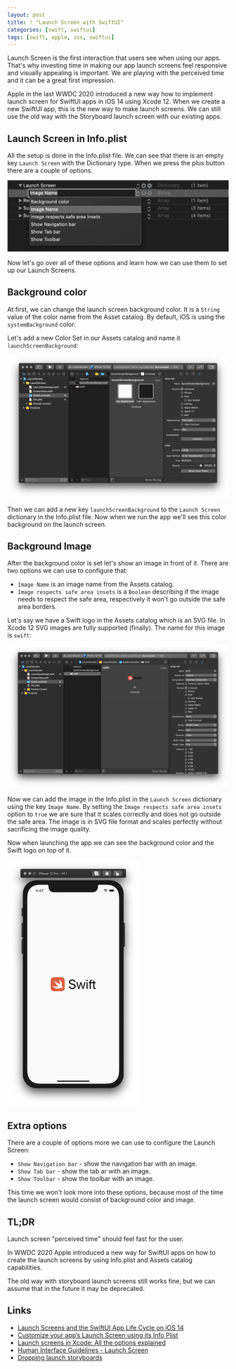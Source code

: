 ```yaml
---
layout: post
title: ! "Launch Screen with SwiftUI"
categories: [swift, swiftui]
tags: [swift, apple, ios, swiftui]
---
```


Launch  Screen is the first interaction that users see when using our apps. That's why investing time in making our app launch screens feel responsive and visually appealing is important. We are playing with the perceived time and it can be a great first impression.

Apple in the last WWDC 2020 introduced a new way how to implement launch screen for SwiftUI apps in iOS 14 using Xcode 12. When we create a new SwiftUI app, this is the new way to make launch screens. We can still use the old way with the Storyboard launch screen with our existing apps.

<!--more-->

## Launch Screen in Info.plist

All the setup is done in the Info.plist file. We can see that there is an empty key `Launch Screen` with the Dictionary type. When we press the plus button there are a couple of options.

![Info.plist Launch Screen Dictionary options](/assets/img/swiftui-launch-screen/launch-screen-info.plist.png)

Now let's go over all of these options and learn how we can use them to set up our Launch Screens.

## Background color

At first, we can change the launch screen background color. It is a `String` value of the color name from the Asset catalog. By default, iOS is using the `systemBackground` color.

Let's add a new Color Set in our Assets catalog and name it `launchScreenBackground`:

![Color in Assets Catalog](/assets/img/swiftui-launch-screen/color-assets-catalog.png)

Then we can add a new key `launchScreenBackground` to the `Launch Screen` dictionary in the Info.plist file. Now when we run the app we'll see this color background on the launch screen.

## Background Image

After the background color is set let's show an image in front of it. There are two options we can use to configure that:

* `Image Name` is an image name from the Assets catalog.
* `Image respects safe area insets` is a `Boolean` describing if the image needs to respect the safe area, respectively it won't go outside the safe area borders.

Let's say we have a Swift logo in the Assets catalog which is an SVG file. In Xcode 12 SVG images are fully supported (finally). The name for this image is `swift`:

![Swift logo in Assets Catalog](/assets/img/swiftui-launch-screen/swift-logo-assets.png)

Now we can add the image in the Info.plist in the `Launch Screen` dictionary using the key `Image Name`. By setting the `Image respects safe area insets` option to `true` we are sure that it scales correctly and does not go outside the safe area. The image is in SVG file format and scales perfectly without sacrificing the image quality.

Now when launching the app we can see the background color and the Swift logo on top of it.

![Swift logo on the Launch Screen](/assets/img/swiftui-launch-screen/launch-screen-swift-logo.png)

## Extra options

There are a couple of options more we can use to configure the Launch Screen:

* `Show Navigation bar` - show the navigation bar with an image.
* `Show Tab bar` - show the tab ar with an image.
* `Show Toolbar` - show the toolbar with an image.

This time we won't look more into these options, because most of the time the launch screen would consist of background color and image.

## TL;DR

Launch screen "perceived time" should feel fast for the user.

In WWDC 2020 Apple introduced a new way for SwiftUI apps on how to create the launch screens by using Info.plist and Assets catalog capabilities.

The old way with storyboard launch screens still works fine, but we can assume that in the future it may be deprecated.

## Links

* [Launch Screens and the SwiftUI App Life Cycle on iOS 14](https://danielbernal.co/creating-a-launch-screen-with-swift-ui/)
* [Customize your app’s Launch Screen using its Info Plist](https://wwdcbysundell.com/2020/launch-screen-info-plist/)
* [Launch screens in Xcode: All the options explained](https://www.avanderlee.com/xcode/launch-screen/)
* [Human Interface Guidelines - Launch Screen](https://developer.apple.com/design/human-interface-guidelines/ios/visual-design/launch-screen/)
* [Dropping launch storyboards](https://useyourloaf.com/blog/dropping-launch-storyboards/)
